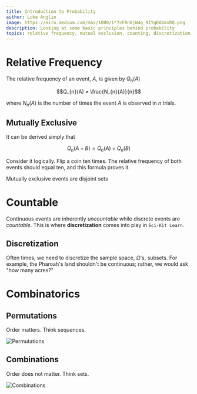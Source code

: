 ```yaml
---
title: Introduction to Probability
author: Luke Anglin
image: https://miro.medium.com/max/1000/1*7cFRn8jW4g_91YgDAbmxRQ.png
description: Looking at some basic principles behind probability
topics: relative frequency, mutual exclusion, counting, discretization, combinatorics review 
---
```



# Relative Frequency

The relative frequency of an event, $A$, is given by $Q_{n}(A)$

$$Q_{n}(A) = \frac{N_{n}(A)}{n}$$

where $N_{n}(A)$ is the number of times the event $A$ is observed in $n$ trials.

## Mutually Exclusive

It can be derived simply that

$$Q_{n}(A + B) = Q_{n}(A) + Q_{n}(B)$$

Consider it logically.  Flip a coin ten times.  The relative frequency of both events should equal ten, and this formula proves it.

<span class="keyword1">Mutually exclusive events</span> are <span class="keyword1">disjoint sets</span>

# Countable

Continuous events are inherently *uncountable* while discrete events are *countable*.  This is where **discretization** comes into play in `Sci-Kit Learn`. 

## Discretization

Often times, we need to discretize the sample space, $\Omega$'s, subsets.  For example, the Pharoah's land shouldn't be continuous; rather, we would ask "how many acres?"

# Combinatorics

## Permutations

Order matters.  Think sequences.

![Permutations](https://miro.medium.com/max/1000/1*JNK-n0Pt0Vbxk0lxVpgT5A.png)

## Combinations

Order does not matter.  Think sets.

![Combinations](https://miro.medium.com/max/1000/1*7cFRn8jW4g_91YgDAbmxRQ.png)
